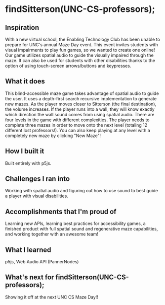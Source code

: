 # findSitterson(UNC-CS-professors);
## Inspiration
With a new virtual school, the Enabling Technology Club has been unable to prepare for UNC's annual Maze Day event. This event invites students with visual impairments to play fun games, so we wanted to create one online! Our game utilizes spatial audio to guide the visually impaired through the maze. It can also be used for students with other disabilities thanks to the option of using touch-screen arrows/buttons and keypresses.
## What it does
This blind-accessible maze game takes advantage of spatial audio to guide the user. It uses a depth-first search recursive implementation to generate new mazes. As the player moves closer to Sitterson (the final destination), the volume increases. If the player runs into a wall, they will know exactly which direction the wall sound comes from using spatial audio. There are four levels in the game with different complexities. The player needs to complete three mazes in order to move onto the next level (totaling 12 different lost professors!). You can also keep playing at any level with a completely new maze by clicking "New Maze"!
## How I built it
Built entirely with p5js.
## Challenges I ran into
Working with spatial audio and figuring out how to use sound to best guide a player with visual disabilities.
## Accomplishments that I'm proud of
Learning new APIs, learning best practices for accessibility games, a finished product with full spatial sound and regenerative maze capabilities, and working together with an awesome team!
## What I learned
p5js, Web Audio API (PannerNodes)
## What's next for findSitterson(UNC-CS-professors);
Showing it off at the next UNC CS Maze Day!!
